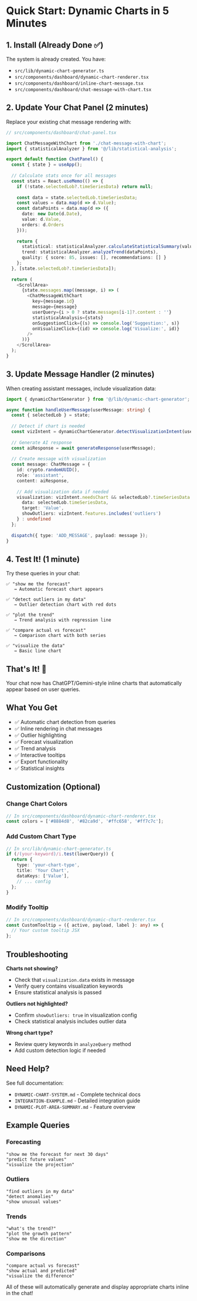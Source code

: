 # Quick Start: Dynamic Charts in 5 Minutes

## 1. Install (Already Done ✅)

The system is already created. You have:
- `src/lib/dynamic-chart-generator.ts`
- `src/components/dashboard/dynamic-chart-renderer.tsx`
- `src/components/dashboard/inline-chart-message.tsx`
- `src/components/dashboard/chat-message-with-chart.tsx`

## 2. Update Your Chat Panel (2 minutes)

Replace your existing chat message rendering with:

```typescript
// src/components/dashboard/chat-panel.tsx

import ChatMessageWithChart from './chat-message-with-chart';
import { statisticalAnalyzer } from '@/lib/statistical-analysis';

export default function ChatPanel() {
  const { state } = useApp();
  
  // Calculate stats once for all messages
  const stats = React.useMemo(() => {
    if (!state.selectedLob?.timeSeriesData) return null;
    
    const data = state.selectedLob.timeSeriesData;
    const values = data.map(d => d.Value);
    const dataPoints = data.map(d => ({
      date: new Date(d.Date),
      value: d.Value,
      orders: d.Orders
    }));
    
    return {
      statistical: statisticalAnalyzer.calculateStatisticalSummary(values),
      trend: statisticalAnalyzer.analyzeTrend(dataPoints),
      quality: { score: 85, issues: [], recommendations: [] }
    };
  }, [state.selectedLob?.timeSeriesData]);
  
  return (
    <ScrollArea>
      {state.messages.map((message, i) => (
        <ChatMessageWithChart
          key={message.id}
          message={message}
          userQuery={i > 0 ? state.messages[i-1]?.content : ''}
          statisticalAnalysis={stats}
          onSuggestionClick={(s) => console.log('Suggestion:', s)}
          onVisualizeClick={(id) => console.log('Visualize:', id)}
        />
      ))}
    </ScrollArea>
  );
}
```

## 3. Update Message Handler (2 minutes)

When creating assistant messages, include visualization data:

```typescript
import { dynamicChartGenerator } from '@/lib/dynamic-chart-generator';

async function handleUserMessage(userMessage: string) {
  const { selectedLob } = state;
  
  // Detect if chart is needed
  const vizIntent = dynamicChartGenerator.detectVisualizationIntent(userMessage);
  
  // Generate AI response
  const aiResponse = await generateResponse(userMessage);
  
  // Create message with visualization
  const message: ChatMessage = {
    id: crypto.randomUUID(),
    role: 'assistant',
    content: aiResponse,
    
    // Add visualization data if needed
    visualization: vizIntent.needsChart && selectedLob?.timeSeriesData ? {
      data: selectedLob.timeSeriesData,
      target: 'Value',
      showOutliers: vizIntent.features.includes('outliers')
    } : undefined
  };
  
  dispatch({ type: 'ADD_MESSAGE', payload: message });
}
```

## 4. Test It! (1 minute)

Try these queries in your chat:

```
✅ "show me the forecast"
   → Automatic forecast chart appears

✅ "detect outliers in my data"
   → Outlier detection chart with red dots

✅ "plot the trend"
   → Trend analysis with regression line

✅ "compare actual vs forecast"
   → Comparison chart with both series

✅ "visualize the data"
   → Basic line chart
```

## That's It! 🎉

Your chat now has ChatGPT/Gemini-style inline charts that automatically appear based on user queries.

## What You Get

- ✅ Automatic chart detection from queries
- ✅ Inline rendering in chat messages
- ✅ Outlier highlighting
- ✅ Forecast visualization
- ✅ Trend analysis
- ✅ Interactive tooltips
- ✅ Export functionality
- ✅ Statistical insights

## Customization (Optional)

### Change Chart Colors

```typescript
// In src/components/dashboard/dynamic-chart-renderer.tsx
const colors = ['#8884d8', '#82ca9d', '#ffc658', '#ff7c7c'];
```

### Add Custom Chart Type

```typescript
// In src/lib/dynamic-chart-generator.ts
if (/(your-keyword)/i.test(lowerQuery)) {
  return {
    type: 'your-chart-type',
    title: 'Your Chart',
    dataKeys: ['Value'],
    // ... config
  };
}
```

### Modify Tooltip

```typescript
// In src/components/dashboard/dynamic-chart-renderer.tsx
const CustomTooltip = ({ active, payload, label }: any) => {
  // Your custom tooltip JSX
};
```

## Troubleshooting

**Charts not showing?**
- Check that `visualization.data` exists in message
- Verify query contains visualization keywords
- Ensure statistical analysis is passed

**Outliers not highlighted?**
- Confirm `showOutliers: true` in visualization config
- Check statistical analysis includes outlier data

**Wrong chart type?**
- Review query keywords in `analyzeQuery` method
- Add custom detection logic if needed

## Need Help?

See full documentation:
- `DYNAMIC-CHART-SYSTEM.md` - Complete technical docs
- `INTEGRATION-EXAMPLE.md` - Detailed integration guide
- `DYNAMIC-PLOT-AREA-SUMMARY.md` - Feature overview

## Example Queries

### Forecasting
```
"show me the forecast for next 30 days"
"predict future values"
"visualize the projection"
```

### Outliers
```
"find outliers in my data"
"detect anomalies"
"show unusual values"
```

### Trends
```
"what's the trend?"
"plot the growth pattern"
"show me the direction"
```

### Comparisons
```
"compare actual vs forecast"
"show actual and predicted"
"visualize the difference"
```

All of these will automatically generate and display appropriate charts inline in the chat!

